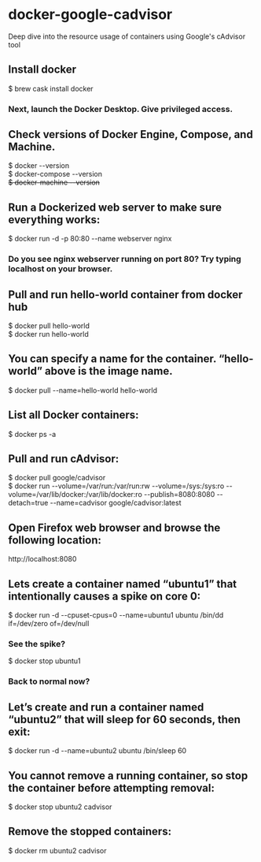 # docker-google-cadvisor
Deep dive into the resource usage of containers using Google's cAdvisor tool

## Install docker
$ brew cask install docker
### Next, launch the Docker Desktop. Give privileged access.

## Check versions of Docker Engine, Compose, and Machine.
$ docker --version\
$ docker-compose --version\
~~$ docker-machine --version~~

## Run a Dockerized web server to make sure everything works:
$ docker run -d -p 80:80 --name webserver nginx
### Do you see nginx webserver running on port 80? Try typing localhost on your browser.

## Pull and run hello-world container from docker hub
$ docker pull hello-world\
$ docker run hello-world

## You can specify a name for the container. “hello-world” above is the image name.
$ docker pull --name=hello-world hello-world

## List all Docker containers:
$ docker ps -a

## Pull and run cAdvisor:
$ docker pull google/cadvisor\
$ docker run --volume=/var/run:/var/run:rw --volume=/sys:/sys:ro \--volume=/var/lib/docker:/var/lib/docker:ro --publish=8080:8080 \--detach=true --name=cadvisor google/cadvisor:latest

## Open Firefox web browser and browse the following location:
http://localhost:8080

## Lets create a container named “ubuntu1” that intentionally causes a spike on core 0:
$ docker run -d --cpuset-cpus=0 --name=ubuntu1 ubuntu /bin/dd if=/dev/zero of=/dev/null
### See the spike?
$ docker stop ubuntu1
### Back to normal now?

## Let’s create and run a container named “ubuntu2” that will sleep for 60 seconds, then exit:
$ docker run -d --name=ubuntu2 ubuntu /bin/sleep 60

## You cannot remove a running container, so stop the container before attempting removal:
$ docker stop ubuntu2 cadvisor

## Remove the stopped containers:
$ docker rm ubuntu2 cadvisor
